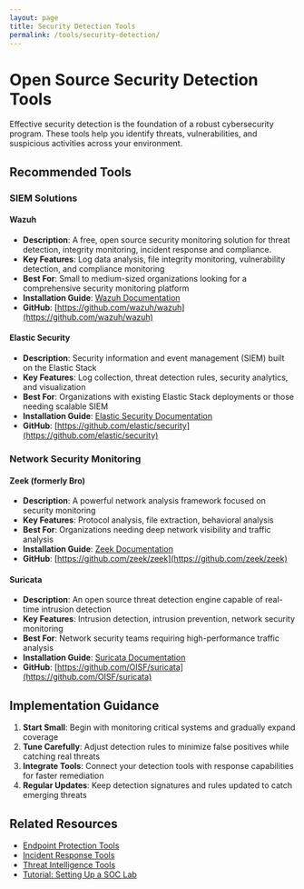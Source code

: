 ```yaml
---
layout: page
title: Security Detection Tools
permalink: /tools/security-detection/
---
```


# Open Source Security Detection Tools

Effective security detection is the foundation of a robust cybersecurity program. These tools help you identify threats, vulnerabilities, and suspicious activities across your environment.

## Recommended Tools

### SIEM Solutions

#### Wazuh
- **Description**: A free, open source security monitoring solution for threat detection, integrity monitoring, incident response and compliance.
- **Key Features**: Log data analysis, file integrity monitoring, vulnerability detection, and compliance monitoring
- **Best For**: Small to medium-sized organizations looking for a comprehensive security monitoring platform
- **Installation Guide**: [Wazuh Documentation](https://documentation.wazuh.com/current/installation-guide/index.html)
- **GitHub**: [https://github.com/wazuh/wazuh](https://github.com/wazuh/wazuh)

#### Elastic Security
- **Description**: Security information and event management (SIEM) built on the Elastic Stack
- **Key Features**: Log collection, threat detection rules, security analytics, and visualization
- **Best For**: Organizations with existing Elastic Stack deployments or those needing scalable SIEM
- **Installation Guide**: [Elastic Security Documentation](https://www.elastic.co/guide/en/security/current/index.html)
- **GitHub**: [https://github.com/elastic/security](https://github.com/elastic/security)

### Network Security Monitoring

#### Zeek (formerly Bro)
- **Description**: A powerful network analysis framework focused on security monitoring
- **Key Features**: Protocol analysis, file extraction, behavioral analysis
- **Best For**: Organizations needing deep network visibility and traffic analysis
- **Installation Guide**: [Zeek Documentation](https://docs.zeek.org/en/master/install.html)
- **GitHub**: [https://github.com/zeek/zeek](https://github.com/zeek/zeek)

#### Suricata
- **Description**: An open source threat detection engine capable of real-time intrusion detection
- **Key Features**: Intrusion detection, intrusion prevention, network security monitoring
- **Best For**: Network security teams requiring high-performance traffic analysis
- **Installation Guide**: [Suricata Documentation](https://suricata.readthedocs.io/en/suricata-6.0.0/install.html)
- **GitHub**: [https://github.com/OISF/suricata](https://github.com/OISF/suricata)

## Implementation Guidance

1. **Start Small**: Begin with monitoring critical systems and gradually expand coverage
2. **Tune Carefully**: Adjust detection rules to minimize false positives while catching real threats
3. **Integrate Tools**: Connect your detection tools with response capabilities for faster remediation
4. **Regular Updates**: Keep detection signatures and rules updated to catch emerging threats

## Related Resources

- [Endpoint Protection Tools](/tools/03-endpoint-protection.html)
- [Incident Response Tools](/tools/12-incident-response.html)
- [Threat Intelligence Tools](/tools/11-threat-intel.html)
- [Tutorial: Setting Up a SOC Lab](/tutorials/soc-lab.html)